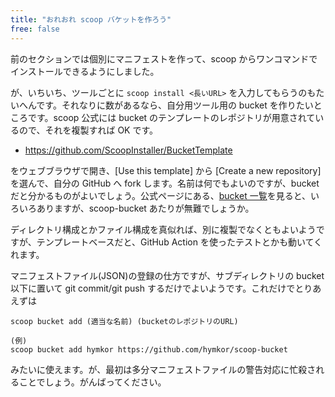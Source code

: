 ```yaml
---
title: "おれおれ scoop バケットを作ろう"
free: false
---
```


前のセクションでは個別にマニフェストを作って、scoop からワンコマンドでインストールできるようにしました。

が、いちいち、ツールごとに `scoop install <長いURL>` を入力してもらうのもたいへんです。それなりに数があるなら、自分用ツール用の bucket を作りたいところです。scoop 公式には bucket のテンプレートのレポジトリが用意されているので、それを複製すれば OK です。

- https://github.com/ScoopInstaller/BucketTemplate

をウェブブラウザで開き、[Use this template] から [Create a new repository] を選んで、自分の GitHub へ fork します。名前は何でもよいのですが、bucket だと分かるものがよいでしょう。公式ページにある、[bucket 一覧](https://scoop.sh/#/buckets)を見ると、いろいろありますが、scoop-bucket あたりが無難でしょうか。

ディレクトリ構成とかファイル構成を真似れば、別に複製でなくともよいようですが、テンプレートベースだと、GitHub Action を使ったテストとかも動いてくれます。

マニフェストファイル(JSON)の登録の仕方ですが、サブディレクトリの bucket 以下に置いて git commit/git push するだけでよいようです。これだけでとりあえずは

```
scoop bucket add (適当な名前) (bucketのレポジトリのURL)

(例)
scoop bucket add hymkor https://github.com/hymkor/scoop-bucket
```

みたいに使えます。が、最初は多分マニフェストファイルの警告対応に忙殺されることでしょう。がんばってください。
